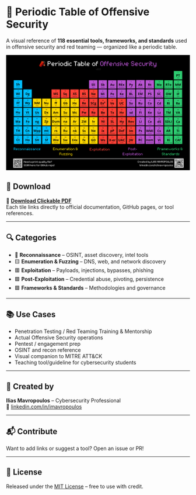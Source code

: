 # 🧨 Periodic Table of Offensive Security

A visual reference of **118 essential tools, frameworks, and standards** used in offensive security and red teaming — organized like a periodic table.

![Periodic Table of Offensive Security](./periodic_table_offsec.png)

## 📄 Download

🎯 **[Download Clickable PDF](./periodic_table_offsec.pdf)**  
Each tile links directly to official documentation, GitHub pages, or tool references.

---

## 🔍 Categories

- 🔷 **Reconnaissance** – OSINT, asset discovery, intel tools
- 🟨 **Enumeration & Fuzzing** – DNS, web, and network discovery
- 🟥 **Exploitation** – Payloads, injections, bypasses, phishing
- 🟪 **Post-Exploitation** – Credential abuse, pivoting, persistence
- 🟩 **Frameworks & Standards** – Methodologies and governance

---

## 📚 Use Cases

- Penetration Testing / Red Teaming Training & Mentorship
- Actual Offensive Security operations
- Pentest / engagement prep  
- OSINT and recon reference  
- Visual companion to MITRE ATT&CK  
- Teaching tool/guideline for cybersecurity students

---

## 🧠 Created by

**Ilias Mavropoulos** – Cybersecurity Professional  
🔗 [linkedin.com/in/imavropoulos](https://linkedin.com/in/imavropoulos)

---

## 📬 Contribute

Want to add links or suggest a tool? Open an issue or PR!

---

## 📜 License

Released under the [MIT License](./LICENSE) – free to use with credit.
